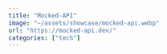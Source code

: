 ```yaml
---
title: "Mocked-API"
image: "~/assets/showcase/mocked-api.webp"
url: "https://mocked-api.dev/"
categories: ["tech"]
---
```

